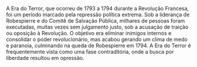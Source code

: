 A Era do Terror, que ocorreu de 1793 a 1794 durante a Revolução Francesa, foi um período marcado pela repressão política extrema. Sob a liderança de Robespierre e do Comitê de Salvação Pública, milhares de pessoas foram executadas, muitas vezes sem julgamento justo, sob a acusação de traição ou oposição à Revolução. O objetivo era eliminar inimigos internos e consolidar o poder revolucionário, mas acabou gerando um clima de medo e paranoia, culminando na queda de Robespierre em 1794. A Era do Terror é frequentemente vista como uma fase contraditória, onde a busca por liberdade resultou em opressão.